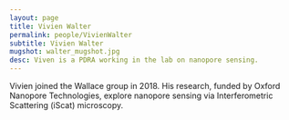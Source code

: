 ```yaml
---
layout: page
title: Vivien Walter
permalink: people/VivienWalter
subtitle: Vivien Walter
mugshot: walter_mugshot.jpg
desc: Viven is a PDRA working in the lab on nanopore sensing.
---
```

Vivien joined the Wallace group in 2018. His research, funded by Oxford Nanopore Technologies, explore nanopore sensing via Interferometric Scattering (iScat) microscopy.
